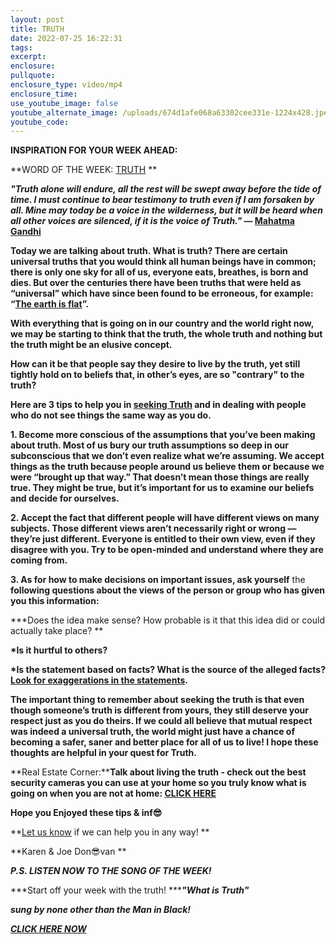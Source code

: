 ```yaml
---
layout: post
title: TRUTH
date: 2022-07-25 16:22:31
tags:
excerpt:
enclosure:
pullquote:
enclosure_type: video/mp4
enclosure_time:
use_youtube_image: false
youtube_alternate_image: /uploads/674d1afe068a63302cee331e-1224x428.jpeg
youtube_code:
---
```

**INSPIRATION FOR YOUR WEEK AHEAD:**

**WORD OF THE WEEK: [TRUTH](https://youtu.be/mmmIrB9Rebc) **

***"Truth alone will endure, all the rest will be swept away before the tide of time. I must continue to bear testimony to truth even if I am forsaken by all. Mine may today be a voice in the wilderness, but it will be heard when all other voices are silenced, if it is the voice of Truth."* — [Mahatma Gandhi](https://www.yourarticlelibrary.com/mahatma-gandhi/mahatma-gandhis-views-on-truth/38535)**

**Today we are talking about truth. What is truth? There are certain universal truths that you would think all human beings have in common; there is only one sky for all of us, everyone eats, breathes, is born and dies. But over the centuries there have been truths that were held as “universal” which have since been found to be erroneous, for example: “[The earth is flat](https://en.wikipedia.org/wiki/Myth_of_the_flat_Earth)”.**

**With everything that is going on in our country and the world right now, we may be starting to think that the truth, the whole truth and nothing but the truth might be an elusive concept.**

**How can it be that people say they desire to live by the truth, yet still tightly hold on to beliefs that, in other’s eyes, are so "contrary" to the truth?**

**Here are 3 tips to help you in [seeking Truth](https://ethos3.com/useful-tips-ted-talk-seek-truth-era-fake-news/#:~:text=Useful%20Tips%20from%20the%20TED%20Talk%20%E2%80%9CHow%20to,the%20form%20of%20a%20call%20to%20action.%20) and in dealing with people who do not see things the same way as you do.**

**1\. Become more conscious of the assumptions that you’ve been making about truth. Most of us bury our truth assumptions so deep in our subconscious that we don’t even realize what we’re assuming. We accept things as the truth because people around us believe them or because we were “brought up that way.” That doesn’t mean those things are really true. They might be true, but it’s important for us to examine our beliefs and decide for ourselves.**

**2\. Accept the fact that different people will have different views on many subjects. Those different views aren’t necessarily right or wrong — they’re just different. Everyone is entitled to their own view, even if they disagree with you. Try to be open-minded and understand where they are coming from.**

**3\. As for how to make decisions on important issues, ask yourself** the **following questions about the views of the person or group who has given you this information:**

**\*Does the idea make sense? How probable is it that this idea did or could actually take place? **

**\*Is it hurtful to others?**

**\*Is the statement based on facts? What is the source of the alleged facts? [Look for exaggerations in the statements](https://learnsafe.com/fact-or-fake-how-to-fact-check-online-articles/).**

**The important thing to remember about seeking the truth is that even though someone’s truth is different from yours, they still deserve your respect just as you do theirs. If we could all believe that mutual respect was indeed a universal truth, the world might just have a chance of becoming a safer, saner and better place for all of us to live\! I hope these thoughts are helpful in your quest for Truth.**

**Real Estate Corner:****Talk about living the truth - check out the best security cameras you can use at your home so you truly know what is going on when you are not at home: [CLICK HERE](https://www.tomsguide.com/best-picks/best-home-security-cameras)**

**Hope you Enjoyed these tips & inf😎**

**[Let us know](https://tampabayrealestatevideoblog.com/contact) if we can help you in any way\! **

**Karen & Joe Don😎van **

 ***P.S. LISTEN NOW TO THE SONG OF THE WEEK\!***

 ***Start off your week with the truth\! ******"What is Truth"***

 ***sung by none other than the Man in Black\!***

 ***[CLICK HERE NOW](https://youtu.be/S0KQWTBljjg)***
